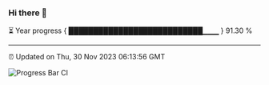 ### Hi there 👋

⏳ Year progress { ███████████████████████████▁▁▁ } 91.30 %

---

⏰ Updated on Thu, 30 Nov 2023 06:13:56 GMT

![Progress Bar CI](https://github.com/liununu/liununu/workflows/Progress%20Bar%20CI/badge.svg)
